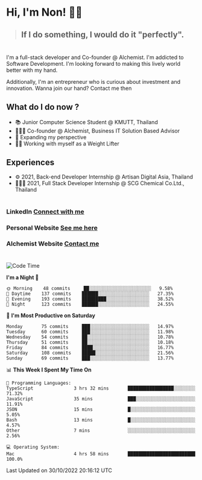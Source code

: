 # Hi, I'm Non! 🖐🏻

> ## If I do something, I would do it "perfectly".

#

I'm a full-stack developer and Co-founder @ Alchemist. I'm addicted to Software Development. I'm looking forward to making this lively world better with my hand.

Additionally, I'm an entrepreneur who is curious about investment and innovation. Wanna join our hand? Contact me then

## What do I do now ?

- 📚 Junior Computer Science Student @ KMUTT, Thailand
- 🧑🏻‍💻 Co-founder @ Alchemist, Business IT Solution Based Advisor
- 🌈 Expanding my perspective
- 🏋🏻 Working with myself as a Weight Lifter

## Experiences

- ⚙️ 2021, Back-end Developer Internship @ Artisan Digital Asia, Thailand
- 🧑🏻‍💻 2021, Full Stack Developer Internship @ SCG Chemical Co.Ltd., Thailand

#

### LinkedIn [Connect with me](https://www.linkedin.com/in/non-nontra/)

### Personal Website [See me here](https://nonnontra.com/)

### Alchemist Website [Contact me](https://alchemist-softwarehouse.co/)

#

<!--START_SECTION:waka-->
![Code Time](http://img.shields.io/badge/Code%20Time-2%2C091%20hrs%206%20mins-blue)

**I'm a Night 🦉** 

```text
🌞 Morning    48 commits     ██░░░░░░░░░░░░░░░░░░░░░░░   9.58% 
🌆 Daytime    137 commits    ██████░░░░░░░░░░░░░░░░░░░   27.35% 
🌃 Evening    193 commits    █████████░░░░░░░░░░░░░░░░   38.52% 
🌙 Night      123 commits    ██████░░░░░░░░░░░░░░░░░░░   24.55%

```
📅 **I'm Most Productive on Saturday** 

```text
Monday       75 commits     ███░░░░░░░░░░░░░░░░░░░░░░   14.97% 
Tuesday      60 commits     ███░░░░░░░░░░░░░░░░░░░░░░   11.98% 
Wednesday    54 commits     ██░░░░░░░░░░░░░░░░░░░░░░░   10.78% 
Thursday     51 commits     ██░░░░░░░░░░░░░░░░░░░░░░░   10.18% 
Friday       84 commits     ████░░░░░░░░░░░░░░░░░░░░░   16.77% 
Saturday     108 commits    █████░░░░░░░░░░░░░░░░░░░░   21.56% 
Sunday       69 commits     ███░░░░░░░░░░░░░░░░░░░░░░   13.77%

```


📊 **This Week I Spent My Time On** 

```text
💬 Programming Languages: 
TypeScript               3 hrs 32 mins       █████████████████░░░░░░░░   71.32% 
JavaScript               35 mins             ███░░░░░░░░░░░░░░░░░░░░░░   11.91% 
JSON                     15 mins             █░░░░░░░░░░░░░░░░░░░░░░░░   5.05% 
Bash                     13 mins             █░░░░░░░░░░░░░░░░░░░░░░░░   4.57% 
Other                    7 mins              ░░░░░░░░░░░░░░░░░░░░░░░░░   2.56%

💻 Operating System: 
Mac                      4 hrs 58 mins       █████████████████████████   100.0%

```


 Last Updated on 30/10/2022 20:16:12 UTC
<!--END_SECTION:waka-->
